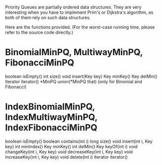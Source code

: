 Priority Queues are partially ordered data structures.
They are very interesting when you have to implement Prim's or Dijkstra's algorithm,
as both of them rely on such data structures.

Here are the functions provided.
(For the worst-case running time, please refer to the source code directly.)

# BinomialMinPQ<Key>, MultiwayMinPQ<Key>, FibonacciMinPQ<Key>

boolean isEmpty()
int size()
void insert(Key key)
Key minKey()
Key delMin()
Iterator<Key> iterator()
*MinPQ<Key> union(*MinPQ<Key> that) (only for Binomial and Fibonacci)

# IndexBinomialMinPQ<Key>, IndexMultiwayMinPQ<Key>, IndexFibonacciMinPQ<Key>

boolean isEmpty()
boolean contains(int i)
long size()
void insert(int i, Key key)
int minIndex()
Key minKey()
int delMin()
Key keyOf(int i)
void changeKey(int i, Key key)
void decreaseKey(int i, Key key)
void increaseKey(int i, Key key)
void delete(int i)
Iterator<Integer> iterator()

